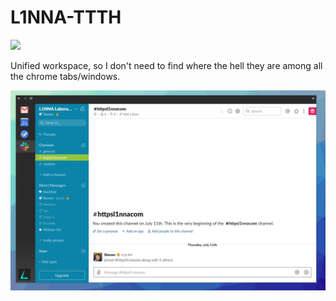 # L1NNA-TTTH

![](https://github.com/L1NNA/L1NNA-TTTH/workflows/Node-EL-CI/badge.svg)

Unified workspace, so I don't need to find where the hell they are among all the chrome tabs/windows.

![](ui.jpg)

